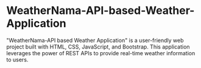 # WeatherNama-API-based-Weather-Application
"WeatherNama-API based Weather Application" is a user-friendly web project built with HTML, CSS, JavaScript, and Bootstrap. This application leverages the power of REST APIs to provide real-time weather information to users. 
